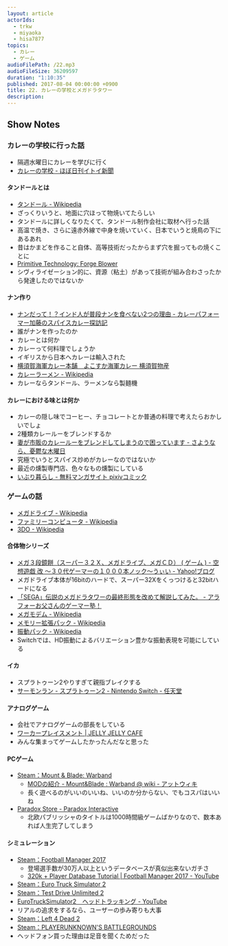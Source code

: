 ```yaml
---
layout: article
actorIds:
  - trkw
  - miyaoka
  - hisa7877
topics:
  - カレー
  - ゲーム
audioFilePath: /22.mp3
audioFileSize: 36209597
duration: "1:10:35"
published: 2017-08-04 00:00:00 +0900
title: 22. カレーの学校とメガドラタワー
description:
---
```


## Show Notes

### カレーの学校に行った話
- 隔週水曜日にカレーを学びに行く
- [カレーの学校 - ほぼ日刊イトイ新聞](http://www.1101.com/curryschool/index.html)

#### タンドールとは
- [タンドール - Wikipedia](https://ja.wikipedia.org/wiki/%E3%82%BF%E3%83%B3%E3%83%89%E3%83%BC%E3%83%AB)
- ざっくりいうと、地面に穴ほって物焼いてたらしい
- タンドールに詳しくなりたくて、タンドール制作会社に取材へ行った話
- 高温で焼き、さらに遠赤外線で中身を焼いていく、日本でいうと焼鳥の下にあるあれ
- 昔はかまどを作ること自体、高等技術だったからまず穴を掘ってもの焼くことに
- [Primitive Technology: Forge Blower](https://www.youtube.com/watch?v=VVV4xeWBIxE)
- シヴィライゼーション的に、資源（粘土）があって技術が組み合わさったから発達したのではないか

#### ナン作り
- [ナンだって！？インド人が普段ナンを食べない2つの理由 - カレーパフォーマー加藤のスパイスカレー探訪記](http://spicecurryevent.hatenablog.com/entry/2015/01/14/115000)
- 誰がナンを作ったのか
- カレーとは何か
- カレーって何料理でしょうか
- イギリスから日本へカレーは輸入された
- [横須賀海軍カレー本舗　よこすか海軍カレー 横須賀物産](http://yokosuka-curry.com/curry/what.html)
- [カレーラーメン - Wikipedia](https://ja.wikipedia.org/wiki/%E3%82%AB%E3%83%AC%E3%83%BC%E3%83%A9%E3%83%BC%E3%83%A1%E3%83%B3)
- カレーならタンドール、ラーメンなら製麺機

#### カレーにおける味とは何か
- カレーの隠し味でコーヒー、チョコレートとか普通の料理で考えたらおかしいでしょ
- 2種類カレールーをブレンドするか
- [妻が市販のカレールーをブレンドしてしまうので困っています - さようなら、憂鬱な木曜日](http://www.goodbyebluethursday.com/entry/curry)
- 究極でいうとスパイス炒めがカレーなのではないか
- 最近の燻製専門店、色々なもの燻製にしている
- [いぶり暮らし - 無料マンガサイト pixivコミック](https://comic.pixiv.net/works/1154)

### ゲームの話
- [メガドライブ - Wikipedia](https://ja.wikipedia.org/wiki/%E3%83%A1%E3%82%AC%E3%83%89%E3%83%A9%E3%82%A4%E3%83%96)
- [ファミリーコンピュータ - Wikipedia](https://ja.wikipedia.org/wiki/%E3%83%95%E3%82%A1%E3%83%9F%E3%83%AA%E3%83%BC%E3%82%B3%E3%83%B3%E3%83%94%E3%83%A5%E3%83%BC%E3%82%BF)
- [3DO - Wikipedia](https://ja.wikipedia.org/wiki/3DO)

#### 合体物シリーズ
- [メガ３段鏡餅（スーパー３２Ｘ、メガドライブ、メガＣＤ） ( ゲーム ) - 空想遊戯 改 ～３０代ゲーマーの１０００本ノック～うぃい - Yahoo!ブログ](https://blogs.yahoo.co.jp/echizenss/43353434.html)
- メガドライブ本体が16bitのハードで、スーパー32Xをくっつけると32bitハードになる
- [「SEGA」伝説のメガドラタワーの最終形態を改めて解説してみた。 - アラフォーお父さんのゲーマー塾！](http://around40gamer.blog.fc2.com/blog-entry-48.html)
- [メガモデム - Wikipedia](https://ja.wikipedia.org/wiki/%E3%83%A1%E3%82%AC%E3%83%A2%E3%83%87%E3%83%A0)
- [メモリー拡張パック - Wikipedia](https://ja.wikipedia.org/wiki/%E3%83%A1%E3%83%A2%E3%83%AA%E3%83%BC%E6%8B%A1%E5%BC%B5%E3%83%91%E3%83%83%E3%82%AF)
- [振動パック - Wikipedia](https://ja.wikipedia.org/wiki/%E6%8C%AF%E5%8B%95%E3%83%91%E3%83%83%E3%82%AF)
- Switchでは、HD振動によるバリエーション豊かな振動表現を可能にしている

#### イカ
- スプラトゥーン2やりすぎて親指ブレイクする
- [サーモンラン - スプラトゥーン2 - Nintendo Switch - 任天堂](https://www.nintendo.co.jp/switch/aab6a/coop/index.html)

#### アナログゲーム
- 会社でアナログゲームの部長をしている
- [ワーカープレイスメント \| JELLY JELLY CAFE](http://jellyjellycafe.com/tag/workerplacement)
- みんな集まってゲームしたかったんだなと思った

#### PCゲーム
- [Steam：Mount & Blade: Warband](http://store.steampowered.com/app/48700/Mount__Blade_Warband/)
  - [MODの紹介 - Mount&Blade : Warband @ wiki - アットウィキ](https://www21.atwiki.jp/warband/pages/28.html)
  - 長く遊べるのがいいのいいね、いいのか分からない、でもコスパはいいね
- [Paradox Store - Paradox Interactive](https://www.paradoxplaza.com/)
  - 北欧パブリッシャのタイトルは1000時間級ゲームばかりなので、数本あれば人生完了してしまう

#### シミュレーション
- [Steam：Football Manager 2017](http://store.steampowered.com/app/482730/Football_Manager_2017/?l=japanese)
  - 登場選手数が30万人以上というデータベースが真似出来ないガチさ
  - [320k + Player Database Tutorial \| Football Manager 2017 - YouTube](https://www.youtube.com/watch?v=7qn4tYhkwAw)
- [Steam：Euro Truck Simulator 2](http://store.steampowered.com/app/227300/Euro_Truck_Simulator_2/)
- [Steam：Test Drive Unlimited 2](http://store.steampowered.com/app/9930/Test_Drive_Unlimited_2/?l=japanese)
- [EuroTruckSimulator2　ヘッドトラッキング - YouTube](https://www.youtube.com/watch?v=Fx962U4T72c)
- リアルの追求をするなら、ユーザーの歩み寄りも大事
- [Steam：Left 4 Dead 2](http://store.steampowered.com/app/550/Left_4_Dead_2/?l=japanese)
- [Steam：PLAYERUNKNOWN'S BATTLEGROUNDS](http://store.steampowered.com/app/578080/PLAYERUNKNOWNS_BATTLEGROUNDS/)
- ヘッドフォン買った理由は足音を聞くためだった
